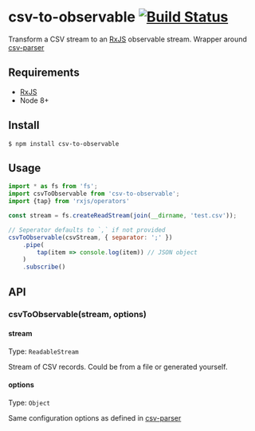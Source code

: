 # csv-to-observable [![Build Status](https://travis-ci.org/SimonJang/csv-to-observable.svg?branch=master)](https://travis-ci.org/SimonJang/csv-to-observable)

Transform a CSV stream to an [RxJS](https://www.npmjs.com/package/rxjs) observable stream. Wrapper around [csv-parser](https://www.npmjs.com/package/csv-parser)

## Requirements

 - [RxJS](https://www.npmjs.com/package/rxjs)
 - Node 8+

## Install

```
$ npm install csv-to-observable
```

## Usage

```js
import * as fs from 'fs';
import csvToObservable from 'csv-to-observable';
import {tap} from 'rxjs/operators'

const stream = fs.createReadStream(join(__dirname, 'test.csv'));

// Seperator defaults to `,` if not provided
csvToObservable(csvStream, { separator: ';' })
	.pipe(
		tap(item => console.log(item)) // JSON object
	)
	.subscribe()

```

## API

### csvToObservable(stream, options)

#### stream

Type: `ReadableStream`

Stream of CSV records. Could be from a file or generated yourself.

#### options

Type: `Object`

Same configuration options as defined in [csv-parser](https://www.npmjs.com/package/csv-parser)
